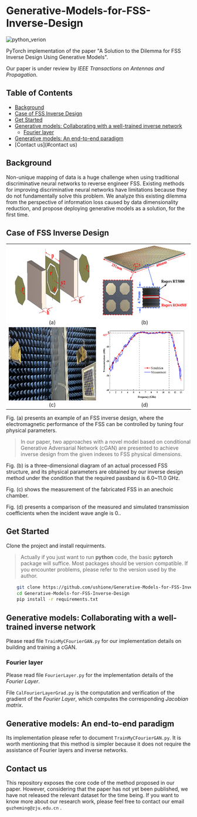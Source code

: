 # Generative-Models-for-FSS-Inverse-Design
![python_verion](https://user-images.githubusercontent.com/87009163/168636733-f6c303bd-6f3f-4215-b008-c37ea05c0921.svg)

PyTorch implementation of the paper "A Solution to the Dilemma for FSS Inverse Design Using Generative Models".

Our paper is under review by *IEEE Transactions on Antennas and Propagation*.

## Table of Contents

- [Background](#background)
- [Case of FSS Inverse Design](#case-of-fss-inverse-design)
- [Get Started](#get-started)
- [Generative models: Collaborating with a well-trained inverse network](#generative-models-collaborating-with-a-well-trained-inverse-network)
	- [Fourier layer](#fourier-layer)
- [Generative models: An end-to-end paradigm](#generative-models-an-end-to-end-paradigm)
- [Contact us](#contact us)

## Background
Non-unique mapping of data is a huge challenge when using traditional discriminative neural networks to reverse engineer FSS. Existing methods for improving discriminative neural networks have limitations because they do not fundamentally solve this problem. We analyze this existing dilemma from the perspective of information loss caused by data dimensionality reduction, and propose deploying generative models as a solution, for the first time.

## Case of FSS Inverse Design
<table align="center" bgcolor="white">
    <tr>
        <td align="center"><img id="Case" src="https://github.com/ushione/Generative-Models-for-FSS-Inverse-Design/blob/main/Img/Case.jpg" width="320" height="200" alt="Case"/><br><span>(a)</span></td>
        <td align="center"><img id="Result" src="https://github.com/ushione/Generative-Models-for-FSS-Inverse-Design/blob/main/Img/Result.jpg" width="320" height="200" alt="Result"/><br><span>(b)</span></td></td>
    </tr>
    <tr>
        <td align="center"><img id="Measurement" src="https://github.com/ushione/Generative-Models-for-FSS-Inverse-Design/blob/main/Img/Measurement.jpg" width="320" height="200" alt="Measurement"/><br><span>(c)</span></td></td>
        <td align="center"><img id="Verification" src="https://github.com/ushione/Generative-Models-for-FSS-Inverse-Design/blob/main/Img/Verification.jpg" width="320" height="200" alt="Verification"/><br><span>(d)</span></td></td>
    </tr>
</table>

Fig. (a) presents an example of an FSS inverse design, where the electromagnetic performance of the FSS can be controlled by tuning four physical parameters.
> In our paper, two approaches with a novel model based on conditional Generative Adversarial Network (cGAN) are presented to achieve inverse design from the given indexes to FSS physical dimensions.

Fig. (b) is a three-dimensional diagram of an actual processed FSS structure, and its physical parameters are obtained by our inverse design method under the condition that the required passband is 6.0~11.0 GHz.

Fig. (c) shows the measurement of the fabricated FSS in an anechoic chamber.

Fig. (d) presents a comparison of the measured and simulated transmission coefficients when the incident wave angle is 0..

## Get Started
Clone the project and install requirments.
> Actually if you just want to run **python** code, the basic **pytorch** package will suffice. Most packages should be version compatible. If you encounter problems, please refer to the version used by the author. 

```sh
    git clone https://github.com/ushione/Generative-Models-for-FSS-Inverse-Design.git
    cd Generative-Models-for-FSS-Inverse-Design
    pip install -r requirements.txt
```
## Generative models: Collaborating with a well-trained inverse network

Please read file `TrainMyCFourierGAN.py` for our implementation details on building and training a cGAN.

### Fourier layer

Please read file `FourierLayer.py` for the implementation details of the *Fourier Layer*.

File `CalFourierLayerGrad.py` is the computation and verification of the gradient of the *Fourier Layer*, which computes the corresponding *Jacobian matrix*.

## Generative models: An end-to-end paradigm

Its implementation please refer to document `TrainMyCFourierGAN.py`. It is worth mentioning that this method is simpler because it does not require the assistance of Fourier layers and inverse networks.

## Contact us

This repository exposes the core code of the method proposed in our paper. However, considering that the paper has not yet been published, we have not released the relevant dataset for the time being. If you want to know more about our research work, please feel free to contact our email `guzheming@zju.edu.cn`  .

